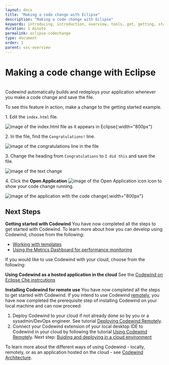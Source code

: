 ```yaml
---
layout: docs
title: "Making a code change with Eclipse"
description: "Making a code change with Eclipse"
keywords: introducing, introduction, overview, tools, get, getting, start, started, install, vscode, visual, studio, code, Codewind for VS Code getting started, VS Code Marketplace, VS Code Extensions view, VS Code workspace,installing Codewind for VS Code
duration: 1 minute
permalink: eclipse-codechange
type: document
order: 1
parent: vsc-overview
---
```

# Making a code change with Eclipse 
<br/>
Codewind automatically builds and redeploys your application whenever you make a code change and save the file.

To see this feature in action, make a change to the getting started example.

1\. Edit the `index.html` file.

![image of the index.html file as it appears in Eclipse](images/eclipsechangeproject1.png){:width="800px"}

2\. In the file, find the `Congratulations!` line.

![image of the congratulations line in the file](images/eclipsechangeproject2.png)

3\. Change the heading from `Congratulations` to `I did this` and save the file.

![image of the text change](images/eclipsechangeproject3.png)

4\. Click the **Open Application**
![image of the Open Application icon](images/eclipseopenprojecticon.png)
icon to show your code change running.

![image of the application with the code change](images/eclipsechangeproject4.png){:width="800px"}

## Next Steps

**Getting started with Codewind** You have now completed all the steps to get started with Codewind. To learn more about how you can develop using Codewind, choose from the following:

- [Working with templates](./workingwithtemplates.html)
- [Using the Metrics Dashboard for performance monitoring](./metrics-dashboard.html)
 
If you would like to use Codewind with your cloud, choose from the following:

**Using Codewind as a hosted application in the cloud** See the [Codewind on Eclipse Che instrcutions](./eclipseche-codewind-overview.html)

**Installing Codewind for remote use** You have now completed all the steps to get started with Codewind. If you intend to use Codewind [remotely](./remote-codewind-overview.html), you have now completed the prerequisite step of installing Codewind on your local machine  and can now proceed:

1. Deploy Codewind to your cloud if not already done so by you or a sysadmin/DevOps engineer. See tutorial [Deploying Codewind Remotely](./remote-deploying-codewind.html).
2. Connect your Codewind extension of your local desktop IDE to Codewind in your cloud by following the tutorial [Using Codewind Remotely](./remote-codewind-overview.html).
Next step: [Buiding and deploying in a cloud environment](remote-deploying-codewind.html)

To learn more about the different ways of using Codewind - locally, remotely, or as an application hosted on the cloud - see [Codewind Architecture](./overview.html#architecture).
